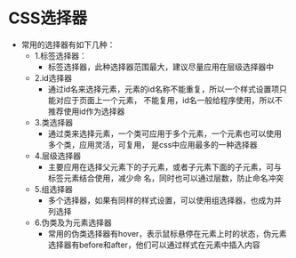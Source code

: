 # CSS选择器
- 常用的选择器有如下几种：
    - 1.标签选择器：
        - 标签选择器，此种选择器范围最大，建议尽量应用在层级选择器中
    - 2.id选择器
        - 通过id名来选择元素，元素的id名称不能重复，所以一个样式设置项只能对应于页面上一个元素，
          不能复用，id名一般给程序使用，所以不推荐使用id作为选择器
    - 3.类选择器
        - 通过类来选择元素，一个类可应用于多个元素，一个元素也可以使用多个类，应用灵活，可复用，
          是css中应用最多的一种选择器
    - 4.层级选择器
        - 主要应用在选择父元素下的子元素，或者子元素下面的子元素，可与标签元素结合使用，减少命
           名，同时也可以通过层数，防止命名冲突
    - 5.组选择器
        - 多个选择器，如果有同样的样式设置，可以使用组选择器，也成为并列选择
    - 6.伪类及为元素选择器
        - 常用的伪类选择器有hover，表示鼠标悬停在元素上时的状态，伪元素选择器有before和after，他们可以通过样式在元素中插入内容